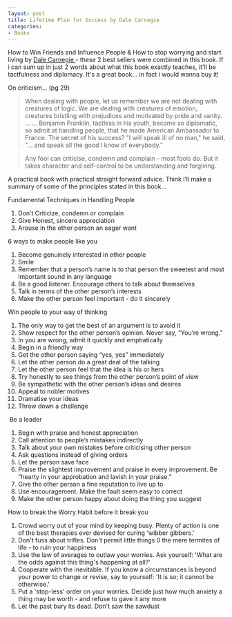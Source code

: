 ```yaml
---
layout: post
title: Lifetime Plan for Success by Dale Carnegie
categories:
- Books
---
```


How to Win Friends and Influence People & How to stop worrying and start living by [Dale Carnegie ](http://en.wikipedia.org/wiki/Dale_Carnegie)- these 2 best sellers were combined in this book. If i can sum up in just 2 words about what this book exactly teaches, it'll be tactfulness and diplomacy. It's a great book... in fact i would wanna buy it!

On criticism... (pg 29)

> When dealing with people, let us remember we are not dealing with creatures of logic. We are dealing with creatures of emotion, creatures bristling with prejudices and motivated by pride and vanity. ... ... Benjamin Franklin, tactless in his youth, became so diplomatic, so adroit at handling people, that he made American Ambassador to France. The secret of his success? "I will speak ill of no man," he said, "... and speak all the good I know of everybody."

> Any fool can criticise, condemn and complain - most fools do. But it takes character and self-control to be understanding and forgiving.

A practical book with practical straight forward advice. Think i’ll make a summary of some of the principles stated in this book...

Fundamental Techniques in Handling People

1. Don’t Criticize, condemn or complain
2. Give Honest, sincere appreciation
3. Arouse in the other person an eager want

6 ways to make people like you

1. Become genuinely interested in other people
2. Smile
3. Remember that a person’s name is to that person the sweetest and most important sound in any language
4. Be a good listener. Encourage others to talk about themselves
5. Talk in terms of the other person’s interests
6. Make the other person feel important - do it sincerely

Win people to your way of thinking

1. The only way to get the best of an argument is to avoid it
2. Show respect for the other person’s opinion. Never say, “You’re wrong.”
3. In you are wrong, admit it quickly and emphatically
4. Begin in a friendly way
5. Get the other person saying “yes, yes” immediately
6. Let the other person do a great deal of the talking
7. Let the other person feel that the idea is his or hers
8. Try honestly to see things from the other person’s point of view
9. Be sympathetic with the other person’s ideas and desires
10. Appeal to nobler motives
11. Dramatise your ideas
12. Throw down a challenge

 Be a leader

1. Begin with praise and honest appreciation
2. Call attention to people’s mistakes indirectly
3. Talk about your own mistakes before criticising other person
4. Ask questions instead of giving orders
5. Let the person save face
6. Praise the slightest improvement and praise in every improvement. Be “hearty in your approbation and lavish in your praise.”
7. Give the other person a fine reputation to live up to
8. Use encouragement. Make the fault seem easy to correct
9. Make the other person happy about doing the thing you suggest

How to break the Worry Habit before it break you

1. Crowd worry out of your mind by keeping busy. Plenty of action is one of the best therapies ever devised for curing 'wibber gibbers.'
2. Don't fuss about trifles. Don't permit little things 0 the mere termites of life - to ruin your happiness
3. Use the law of averages to outlaw your worries. Ask yourself: 'What are the odds against this thing's happening at all?'
4. Cooperate with the inevitable. If you know a circumstances is beyond your power to change or revise, say to yourself: 'It is so; it cannot be otherwise.'
5. Put a 'stop-less' order on your worries. Decide just how much anxiety a thing may be worth - and refuse to gave it any more
6. Let the past bury its dead. Don't saw the sawdust
